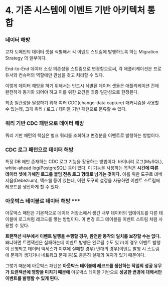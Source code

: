 # 4. 기존 시스템에 이벤트 기반 아키텍처 통합

### 데이터 해방

교차 도메인의 데이터 셋을 식별해서 각 이벤트 스트림에 발행하도록 하는 Migration Strategy 의 일부이다.

End-to-End 데이터 소싱 의존성을 스트림으로 변경함으로써, 각 애플리케이션은 프로듀서와 컨슈머의 역할에만 관심을 갖고 처리할 수 있다.

이렇게 데이터 해방을 하기 위해서는 반드시 식별된 데이터 셋들은 애플리케이션 간에 완전하게 동기화 되어야 하고 이를 위한 요건은 최종 일관성으로 한정된다.

최종 일관성을 달성하기 위해 여러 CDC(change-data capture) 매커니즘을 사용할 수 있는데, 크게 쿼리 / 로그 / 테이블 기반 패턴으로 분류할 수 있다.

### 쿼리 기반 CDC 패턴으로 데이터 해방

쿼리 기반 패턴의 핵심은 벌크 쿼리를 조회하고 변경분을 이벤트로 발행하는 방법이다.

### CDC 로그 패턴으로 데이터 해방

특정 DB 에만 존재하는 CDC 로그 기능을 활용하는 방법이다. 바이너리 로그(MySQL), white-ahead log(PostgreSQL) 등이 있다. 이 기능을 사용하는 목적은 **시간에 따른 데이터 셋에 가해진 로그를 붙임 전용 로그 형태로 남기는 것이다.** 이를 위한 도구로 데베지움(Debezium), 맥스웰 등이 있는데, 이런 도구의 설정을 사용하면 이벤트 스트림에 레코드를 생산하게 할 수 있다.

### 아웃박스 테이블로 데이터 해방 ***

아웃박스 패턴은 기본적으로 데이터 저장소에서 생긴 내부 데이터의 업데이트를 다른 테이블에 로그처럼 레코드를 쌓는 방법이다. 이 변경 로그 테이블을 이벤트 스트림 처럼 사용할 수 있다.

**트랜잭션 내부에서 이벤트 발행을 수행할 경우, 완전한 동작의 일치를 보장할 수는 없다.** 왜냐하면 트랜잭션은 실패하는데 이벤트 발행은 완료될 수도 있고(이 경우 이벤트 발행이 선행되고 데이터 액세스가 이후에 실패할 경우) 반대의 경우(이벤트 발행 시 스트림에 문제가 생기거나 네트워크 문제 등)도 충분히 실패의 여지가 있기 때문이다.

그렇기 때문에 아웃박스 패턴은 **아웃박스 테이블에 레코드를 생산하는 작업의 성공 유무가 트랜잭션에 영향을 미치기 때문에** 아웃박스 테이블 기반으로 **성공한 변경에 대해서만 이벤트를 발행할 수 있게 된다.**
